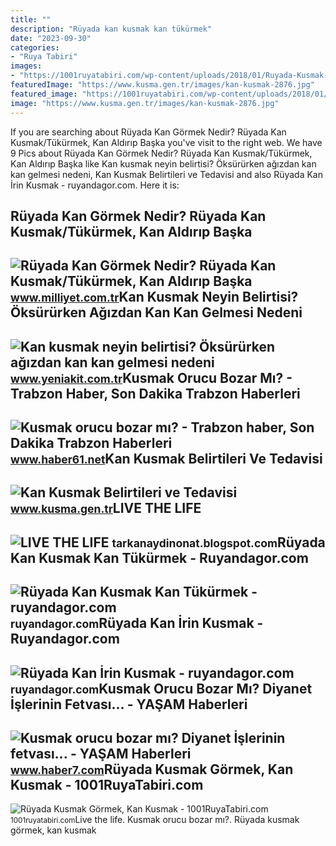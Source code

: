 ```yaml
---
title: ""
description: "Rüyada kan kusmak kan tükürmek"
date: "2023-09-30"
categories:
- "Ruya Tabiri"
images:
- "https://1001ruyatabiri.com/wp-content/uploads/2018/01/Ruyada-Kusmak-Neye-Delalettir-istifra-gormek-kustugunu-gormek-Diyanet-Ruya-Tabirleri-islami-dini.jpg"
featuredImage: "https://www.kusma.gen.tr/images/kan-kusmak-2876.jpg"
featured_image: "https://1001ruyatabiri.com/wp-content/uploads/2018/01/Ruyada-Kusmak-Neye-Delalettir-istifra-gormek-kustugunu-gormek-Diyanet-Ruya-Tabirleri-islami-dini.jpg"
image: "https://www.kusma.gen.tr/images/kan-kusmak-2876.jpg"
---
```


If you are searching about Rüyada Kan Görmek Nedir? Rüyada Kan Kusmak/Tükürmek, Kan Aldırıp Başka you've visit to the right web. We have 9 Pics about Rüyada Kan Görmek Nedir? Rüyada Kan Kusmak/Tükürmek, Kan Aldırıp Başka like Kan kusmak neyin belirtisi? Öksürürken ağızdan kan kan gelmesi nedeni, Kan Kusmak Belirtileri ve Tedavisi and also Rüyada Kan İrin Kusmak - ruyandagor.com. Here it is:

Rüyada Kan Görmek Nedir? Rüyada Kan Kusmak/Tükürmek, Kan Aldırıp Başka
----------------------------------------------------------------------

 ![Rüyada Kan Görmek Nedir? Rüyada Kan Kusmak/Tükürmek, Kan Aldırıp Başka](https://i2.milimaj.com/i/milliyet/75/0x0/61a780fd86b24a0f203e8a00.jpg) <small>www.milliyet.com.tr</small>Kan Kusmak Neyin Belirtisi? Öksürürken Ağızdan Kan Kan Gelmesi Nedeni
---------------------------------------------------------------------

 ![Kan kusmak neyin belirtisi? Öksürürken ağızdan kan kan gelmesi nedeni](https://cdn.yeniakit.com.tr/images/news/625/kan-kusmak-neyin-belirtisi-oksururken-agizdan-kan-kan-gelmesi-nedeni-nedir-h1612693480-9a4a0f.jpg) <small>www.yeniakit.com.tr</small>Kusmak Orucu Bozar Mı? - Trabzon Haber, Son Dakika Trabzon Haberleri
--------------------------------------------------------------------

 ![Kusmak orucu bozar mı? - Trabzon haber, Son Dakika Trabzon Haberleri](https://haber61net.teimg.com/crop/1280x720/haber61-net/images/haberler/2020/04/16/kusmak_orucu_bozar_mi_diyanet_in_kusma_fetvasi_h391405_1c7cb.jpg) <small>www.haber61.net</small>Kan Kusmak Belirtileri Ve Tedavisi
----------------------------------

 ![Kan Kusmak Belirtileri ve Tedavisi](https://www.kusma.gen.tr/images/kan-kusmak-2876.jpg) <small>www.kusma.gen.tr</small>LIVE THE LIFE
-------------

 ![LIVE THE LIFE](https://2.bp.blogspot.com/-NtFYjjQHVus/V4qfZlonUuI/AAAAAAAABbU/5ipIcG1ANx4UQCwMprrX0HnwV1O1_S0CACLcB/w1200-h630-p-k-no-nu/Kan_KUSMAK.jpg) <small>tarkanaydinonat.blogspot.com</small>Rüyada Kan Kusmak Kan Tükürmek - Ruyandagor.com
-----------------------------------------------

 ![Rüyada Kan Kusmak Kan Tükürmek - ruyandagor.com](https://images.ruyandagor.com/2017/05/kan-kusmak-kan-tukurmek-1746.jpg) <small>ruyandagor.com</small>Rüyada Kan İrin Kusmak - Ruyandagor.com
---------------------------------------

 ![Rüyada Kan İrin Kusmak - ruyandagor.com](https://images.ruyandagor.com/2017/05/kan-irin-kusmak-1903.jpg) <small>ruyandagor.com</small>Kusmak Orucu Bozar Mı? Diyanet İşlerinin Fetvası... - YAŞAM Haberleri
---------------------------------------------------------------------

 ![Kusmak orucu bozar mı? Diyanet İşlerinin fetvası... - YAŞAM Haberleri](https://i20.haber7.net/resize/1240x720/haber/haber7/photos/2020/17/kusmak_orucu_bozar_mi_1587739680_1704.jpg) <small>www.haber7.com</small>Rüyada Kusmak Görmek, Kan Kusmak - 1001RuyaTabiri.com
-----------------------------------------------------

 ![Rüyada Kusmak Görmek, Kan Kusmak - 1001RuyaTabiri.com](https://1001ruyatabiri.com/wp-content/uploads/2018/01/Ruyada-Kusmak-Neye-Delalettir-istifra-gormek-kustugunu-gormek-Diyanet-Ruya-Tabirleri-islami-dini.jpg) <small>1001ruyatabiri.com</small>Live the life. Kusmak orucu bozar mı?. Rüyada kusmak görmek, kan kusmak
